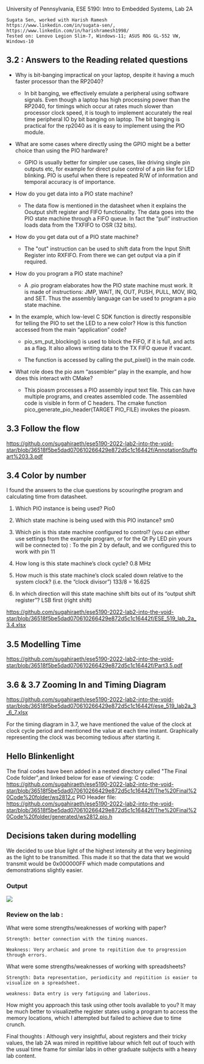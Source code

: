 University of Pennsylvania, ESE 5190: Intro to Embedded Systems, Lab 2A

    Sugata Sen, worked with Harish Ramesh
    https://www.linkedin.com/in/sugata-sen/, https://www.linkedin.com/in/harishramesh1998/
    Tested on: Lenovo Legion Slim-7, Windows-11; ASUS ROG GL-552 VW, Windows-10
## 3.2 : Answers to the Reading related questions

- Why is bit-banging impractical on your laptop, despite it having a much faster processor than the RP2040?

    - In bit banging, we effectively emulate a peripheral using software signals. Even though a laptop has high processing power than the RP2040, for timings which occur at rates much slower than processor clock speed, it is tough to implement accurately the real time peripheral IO by bit banging on laptop. The bit banging is practical for the rp2040 as it is easy to implement using the PIO module.

- What are some cases where directly using the GPIO might be a better choice than using the PIO hardware?

    - GPIO is usually better for simpler use cases, like driving single pin outputs etc, for example for direct pulse control of a pin like for LED blinking. PIO is useful when there is repeated R/W of information and temporal accuracy is of importance.

- How do you get data into a PIO state machine?

    - The data flow is mentioned in the datasheet when it explains the Ooutput shift register and FIFO functionality. The data goes into the PIO state machine through a FIFO queue. In fact the “pull” instruction loads data from the TXFIFO to OSR (32 bits).

- How do you get data out of a PIO state machine?

    - The "out" instruction can be used to shift data from the Input Shift Register into RXFIFO. From there we can get output via a pin if required.

- How do you program a PIO state machine?

    - A .pio program elaborates how the PIO state machine must work. It is made of instructions: JMP, WAIT, IN, OUT, PUSH, PULL, MOV, IRQ, and SET. Thus the assembly language can be used to program a pio state machine.

- In the example, which low-level C SDK function is directly responsible for telling the PIO to set the LED to a new color? How is this function accessed from the main “application” code?

    - pio_sm_put_blocking() is used to block the FIFO, if it is full, and acts as a flag. It also allows writing data to the TX FIFO queue if vacant. 

    - The function is accessed by calling the put_pixel() in the main code.

- What role does the pio asm “assembler” play in the example, and how does this interact with CMake?

    - This pioasm processes a PIO assembly input text file. This can have multiple programs, and creates assembled code. The assembled code is visible in form of C headers. The cmake function pico_generate_pio_header(TARGET PIO_FILE) invokes the pioasm. 


## 3.3 Follow the flow
https://github.com/sugahiraeth/ese5190-2022-lab2-into-the-void-star/blob/36518f5be5dad070610266429e872d5c1c16442f/AnnotationStuffpart%203.3.pdf

## 3.4 Color by number
I found the answers to the clue questions by scouringthe program and calculating time from datasheet.

1.	Which PIO instance is being used?  Pio0

2.	Which state machine is being used with this PIO instance? sm0

3.	Which pin is this state machine configured to control? (you can  either use settings from the example program, or for the Qt Py  LED pin yours will be connected to) : To the pin 2 by default, and we configured this to work with pin 11

4.	How long is this state machine’s clock cycle? 0.8 MHz

5.	How much is this state machine’s clock scaled down relative to the system clock? (i.e. the “clock divisor”)  133/8 = 16.625

6.	In which direction will this state machine shift bits out of its  “output shift register”? LSB first (right shift)


https://github.com/sugahiraeth/ese5190-2022-lab2-into-the-void-star/blob/36518f5be5dad070610266429e872d5c1c16442f/ESE_519_lab_2a_3.4.xlsx

## 3.5 Modelling Time
https://github.com/sugahiraeth/ese5190-2022-lab2-into-the-void-star/blob/36518f5be5dad070610266429e872d5c1c16442f/Part3.5.pdf

## 3.6 & 3.7 Zooming In and Timing Diagram
https://github.com/sugahiraeth/ese5190-2022-lab2-into-the-void-star/blob/36518f5be5dad070610266429e872d5c1c16442f/ese_519_lab2a_3_6_7.xlsx

For the timing diagram in 3.7, we have mentioned the value of the clock at clock cycle period and mentioned the value at each time instant. Graphically representing the clock was becoming tedious after starting it.

## Hello Blinkenlight
The final codes have been added in a nested directory called "The Final Code folder",and linked below for ease of viewing:
C code: https://github.com/sugahiraeth/ese5190-2022-lab2-into-the-void-star/blob/36518f5be5dad070610266429e872d5c1c16442f/The%20Final%20Code%20folder/ws2812.c
PIO Header file: https://github.com/sugahiraeth/ese5190-2022-lab2-into-the-void-star/blob/36518f5be5dad070610266429e872d5c1c16442f/The%20Final%20Code%20folder/generated/ws2812.pio.h

## Decisions taken during modelling
We decided to use blue light of the highest intensity at the very beginning as the light to be transmitted. This made it so that the data that we would transmit would be 0x000000FF which made computations and demonstrations slightly easier.


### Output
![](https://github.com/sugahiraeth/ese5190-2022-lab2-into-the-void-star/blob/36518f5be5dad070610266429e872d5c1c16442f/op.gif)

### Review on the lab :

What were some strengths/weaknesses of working with paper?

    Strength: better connection with the timing nuances.	

    Weakness: Very archaeic and prone to repitition due to progression through errors.

What were some strengths/weaknesses of working with spreadsheets?

    Strength: Data representation, periodicity and repitition is easier to visualize on a spreadsheet.		

    weakness: Data entry is very fatiguing and laborious.

How might you approach this task using other tools available to you?
    It may be much better to visualizethe register states using a program to access the memory locations, which I attempted but failed to achieve due to time crunch. 
    
Final thoughts : Although very insightful, about registers and their tricky values, the lab 2A was mired in repititive labour which felt out of touch with the usual time frame for similar labs in other graduate subjects with a heavy lab content.
